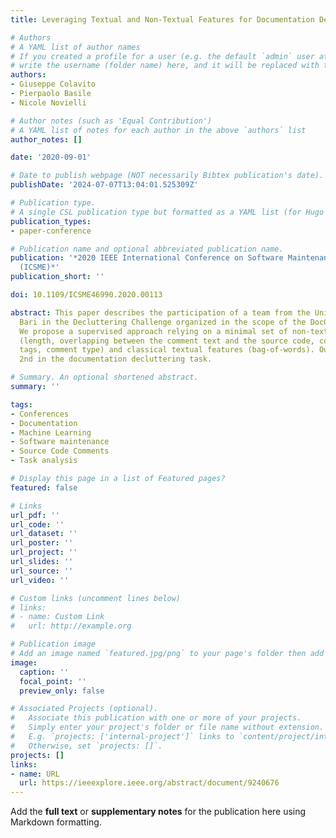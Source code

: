 ```yaml
---
title: Leveraging Textual and Non-Textual Features for Documentation Decluttering

# Authors
# A YAML list of author names
# If you created a profile for a user (e.g. the default `admin` user at `content/authors/admin/`), 
# write the username (folder name) here, and it will be replaced with their full name and linked to their profile.
authors:
- Giuseppe Colavito
- Pierpaolo Basile
- Nicole Novielli

# Author notes (such as 'Equal Contribution')
# A YAML list of notes for each author in the above `authors` list
author_notes: []

date: '2020-09-01'

# Date to publish webpage (NOT necessarily Bibtex publication's date).
publishDate: '2024-07-07T13:04:01.525309Z'

# Publication type.
# A single CSL publication type but formatted as a YAML list (for Hugo requirements).
publication_types:
- paper-conference

# Publication name and optional abbreviated publication name.
publication: '*2020 IEEE International Conference on Software Maintenance and Evolution
  (ICSME)*'
publication_short: ''

doi: 10.1109/ICSME46990.2020.00113

abstract: This paper describes the participation of a team from the University of
  Bari in the Decluttering Challenge organized in the scope of the DocGen2 workshop.
  We propose a supervised approach relying on a minimal set of non-textual features
  (length, overlapping between the comment text and the source code, code block type,
  tags, comment type) and classical textual features (bag-of-words). Our system ranked
  2nd in the documentation decluttering task.

# Summary. An optional shortened abstract.
summary: ''

tags:
- Conferences
- Documentation
- Machine Learning
- Software maintenance
- Source Code Comments
- Task analysis

# Display this page in a list of Featured pages?
featured: false

# Links
url_pdf: ''
url_code: ''
url_dataset: ''
url_poster: ''
url_project: ''
url_slides: ''
url_source: ''
url_video: ''

# Custom links (uncomment lines below)
# links:
# - name: Custom Link
#   url: http://example.org

# Publication image
# Add an image named `featured.jpg/png` to your page's folder then add a caption below.
image:
  caption: ''
  focal_point: ''
  preview_only: false

# Associated Projects (optional).
#   Associate this publication with one or more of your projects.
#   Simply enter your project's folder or file name without extension.
#   E.g. `projects: ['internal-project']` links to `content/project/internal-project/index.md`.
#   Otherwise, set `projects: []`.
projects: []
links:
- name: URL
  url: https://ieeexplore.ieee.org/abstract/document/9240676
---
```


Add the **full text** or **supplementary notes** for the publication here using Markdown formatting.
